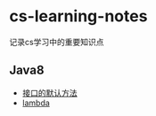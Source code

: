 # cs-learning-notes
记录cs学习中的重要知识点
 
  ## Java8
  
- [接口的默认方法](https://github.com/BufferedStream/cs-learning-notes/blob/master/notes/%E6%8E%A5%E5%8F%A3%E7%9A%84%E9%BB%98%E8%AE%A4%E6%96%B9%E6%B3%95.md)
- [lambda](https://github.com/BufferedStream/cs-learning-notes/blob/master/notes/lambda.md)
